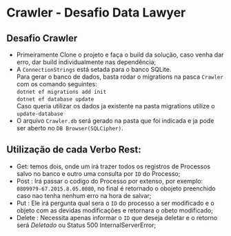 # Crawler - Desafio  Data Lawyer
## Desafio Crawler
- Primeiramente Clone o projeto e faça o build da solução, caso venha dar erro, dar build individualmente nas dependência;
- A `ConnectionStrings` está setada para o banco SQLite.\
Para gerar o banco de dados, basta rodar o migrations na pasca `Crawler` com os comando seguintes: \
 `dotnet ef migrations add init` \
 `dotnet ef database update` \
 Caso queria utilizar os dados ja existente na pasta migrations utilize o `update-database` 
- O arquivo `Crawler.db` será gerado na pasta que foi indicada e ja pode ser aberto no `DB Browser(SQLCipher)`.

## Utilização de cada Verbo Rest: 
- Get: temos dois, onde um irá trazer todos os registros de Processos salvo no banco e outro uma consulta por `ID` do Processo;
- Post : Irá passar o codigo do Processo por extenso, por exemplo: `0809979-67.2015.8.05.0080`, no final é retornado o obojeto preenchido caso nao tenha nenhum erro na hora de salvar;
- Put : Ele irá pergunta qual sera o `ID` do processo a ser modificado e o objeto com as devidas modificações e retornara o obeto modificado;
- Delete : Necessita apenas informar o `ID` que deseja deletar e o retorno será *Deletado* ou Status 500 InternalServerError;
